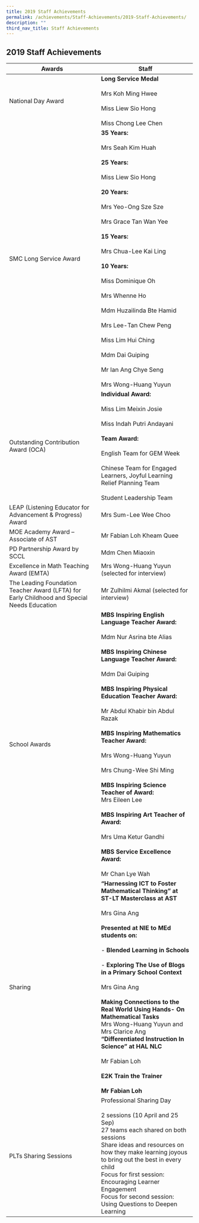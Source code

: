 ```yaml
---
title: 2019 Staff Achievements
permalink: /achievements/Staff-Achievements/2019-Staff-Achievements/
description: ""
third_nav_title: Staff Achievements
---
```

## 2019 Staff Achievements

 | Awards                                                                                      | Staff                                                                                                                                                                                                                                                                                                                                                                                                                                                                                                                                     |
|---------------------------------------------------------------------------------------------|-------------------------------------------------------------------------------------------------------------------------------------------------------------------------------------------------------------------------------------------------------------------------------------------------------------------------------------------------------------------------------------------------------------------------------------------------------------------------------------------------------------------------------------------|
| National Day Award                                                                          | **Long Service Medal** <br><br>Mrs Koh Ming Hwee<br><br>Miss Liew Sio Hong<br><br>Miss Chong Lee Chen                                                                                                                                                                                                                                                                                                                                                                                                                                                 |
| SMC Long Service Award                                                                      | **35 Years:**<br><br>Mrs Seah Kim Huah<br><br>**25 Years:**<br><br>Miss Liew Sio Hong<br><br>**20 Years:**<br><br>Mrs Yeo-Ong Sze Sze <br><br>Mrs Grace Tan Wan Yee<br><br>**15 Years:**<br><br>Mrs Chua-Lee Kai Ling<br><br>**10 Years:**<br><br>Miss Dominique Oh<br><br>Mrs Whenne Ho<br><br>Mdm Huzailinda Bte Hamid<br><br>Mrs Lee-Tan Chew Peng<br><br>Miss Lim Hui Ching<br><br>Mdm Dai Guiping<br><br>Mr Ian Ang Chye Seng<br><br>Mrs Wong-Huang Yuyun                                                                                                                                                                    |
| Outstanding Contribution Award (OCA)                                                        | **Individual Award:**<br><br>Miss Lim Meixin Josie<br><br>Miss Indah Putri Andayani<br> <br>**Team Award:**<br><br>English Team for GEM Week<br><br>Chinese Team for Engaged Learners, Joyful Learning Relief Planning Team<br><br>Student Leadership Team                                                                                                                                                                                                                                                                                                        |
| LEAP (Listening Educator for Advancement & Progress) Award                                  | Mrs Sum-Lee Wee Choo                                                                                                                                                                                                                                                                                                                                                                                                                                                                                                                      |
| MOE Academy Award – Associate of AST                                                        | Mr Fabian Loh Kheam Quee                                                                                                                                                                                                                                                                                                                                                                                                                                                                                                                  |
| PD Partnership Award by SCCL                                                                | Mdm Chen Miaoxin                                                                                                                                                                                                                                                                                                                                                                                                                                                                                                                          |
| Excellence in Math Teaching Award (EMTA)                                                    | Mrs Wong-Huang Yuyun (selected for interview)                                                                                                                                                                                                                                                                                                                                                                                                                                                                                             |
| The Leading Foundation Teacher Award (LFTA) for Early Childhood and Special Needs Education | Mr Zulhilmi Akmal (selected for interview)                                                                                                                                                                                                                                                                                                                                                                                                                                                                                                |
| School Awards                                                                               | **MBS Inspiring English Language Teacher Award:**<br><br>Mdm Nur Asrina bte Alias<br> <br>**MBS Inspiring Chinese Language Teacher Award:**<br><br>Mdm Dai Guiping<br> <br>**MBS Inspiring Physical Education Teacher Award:**<br><br>Mr Abdul Khabir bin Abdul Razak<br><br>**MBS Inspiring Mathematics Teacher Award:**<br><br>Mrs Wong-Huang Yuyun<br><br>Mrs Chung-Wee Shi Ming<br> <br>**MBS Inspiring Science Teacher of Award:**<br>Mrs Eileen Lee<br> <br>**MBS Inspiring Art Teacher of Award:**<br><br>Mrs Uma Ketur Gandhi<br><br>**MBS Service Excellence Award:**<br><br>Mr Chan Lye Wah |
| Sharing                                                                                     | **“Harnessing ICT to Foster Mathematical Thinking” at ST-LT Masterclass at AST**<br><br>Mrs Gina Ang<br><br>**Presented at NIE to MEd students on:**<br><br>- **Blended Learning in Schools**<br><br>- **Exploring The Use of Blogs in a Primary School Context**<br><br>Mrs Gina Ang<br><br>**Making Connections to the Real World Using Hands- On Mathematical Tasks**<br>Mrs Wong-Huang Yuyun and Mrs Clarice Ang<br>**“Differentiated Instruction In Science” at HAL NLC**<br><br>Mr Fabian Loh<br><br>**E2K Train the Trainer**<br><br>**Mr Fabian Loh**                                                 |
| PLTs Sharing Sessions                                                                       | Professional Sharing Day<br><br>2 sessions (10 April and 25 Sep)<br>27 teams each shared on both sessions<br>Share ideas and resources on how they make learning joyous to bring out the best in every child<br>Focus for first session: Encouraging Learner Engagement<br>Focus for second session: Using Questions to Deepen Learning                                                                                                                                                                                                   |